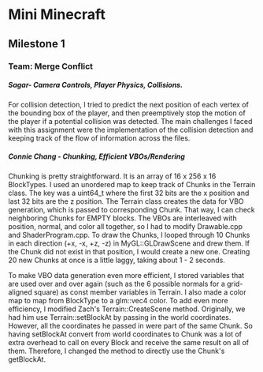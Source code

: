# Mini Minecraft
## Milestone 1
### Team: Merge Conflict

##### Sagar- Camera Controls, Player Physics, Collisions.

For collision detection, I tried to predict the next position of each vertex of the bounding box of the player, and then preemptively stop the motion of the player if a potential collision was detected. The main challenges I faced with this assignment were the implementation of the collision detection and keeping track of the flow of information across the files.

##### Connie Chang - Chunking, Efficient VBOs/Rendering

Chunking is pretty straightforward. It is an array of 16 x 256 x 16 BlockTypes. I used an unordered map to keep track of Chunks in the Terrain class. The key was a uint64_t where the first 32 bits are the x position and last 32 bits are the z position. The Terrain class creates the data for VBO generation, which is passed to corresponding Chunk. That way, I can check neighboring Chunks for EMPTY blocks. The VBOs are interleaved with position, normal, and color all together, so I had to modify Drawable.cpp and ShaderProgram.cpp. To draw the Chunks, I looped through 10 Chunks in each direction (+x, -x, +z, -z) in MyGL::GLDrawScene and drew them. If the Chunk did not exist in that position, I would create a new one. Creating 20 new Chunks at once is a little laggy, taking about 1 - 2 seconds.

To make VBO data generation even more efficient, I stored variables that are used over and over again (such as the 6 possible normals for a grid-aligned square) as const member variables in Terrain. I also made a color map to map from BlockType to a glm::vec4 color. To add even more efficiency, I modified Zach's Terrain::CreateScene method. Originally, we had him use Terrain::setBlockAt by passing in the world coordinates. However, all the coordinates he passed in were part of the same Chunk. So having setBlockAt convert from world coordinates to Chunk was a lot of extra overhead to call on every Block and receive the same result on all of them. Therefore, I changed the method to directly use the Chunk's getBlockAt. 

